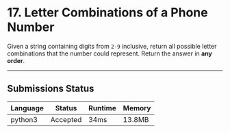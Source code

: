 # 17. Letter Combinations of a Phone Number

Given a string containing digits from `2-9` inclusive, return all possible letter combinations that the number could represent. Return the answer in **any order**.

---

## Submissions Status

| Language | Status   | Runtime | Memory |
| -------- | -------- | ------- | ------ |
| python3  | Accepted | 34ms    | 13.8MB |

